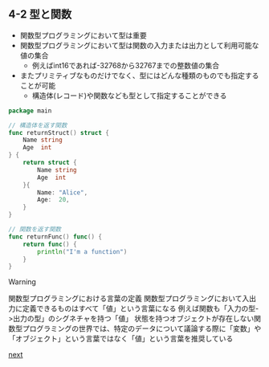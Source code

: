 ## 4-2 型と関数

- 関数型プログラミングにおいて型は重要
- 関数型プログラミングにおいて型は関数の入力または出力として利用可能な値の集合
  - 例えばint16であれば-32768から32767までの整数値の集合
- またプリミティブなものだけでなく、型にはどんな種類のものでも指定することが可能
  - 構造体(レコード)や関数なども型として指定することができる

```go
package main

// 構造体を返す関数
func returnStruct() struct {
    Name string
    Age  int
} {
    return struct {
        Name string
        Age  int
    }{
        Name: "Alice",
        Age:  20,
    }
}

// 関数を返す関数
func returnFunc() func() {
    return func() {
        println("I'm a function")
    }
}
```

> [!WARNING]
> 関数型プログラミングにおける言葉の定義
> 関数型プログラミングにおいて入出力に定義できるものはすべて「値」という言葉になる
> 例えば関数も「入力の型->出力の型」のシグネチャを持つ「値」
> 状態を持つオブジェクトが存在しない関数型プログラミングの世界では、特定のデータについて議論する際に「変数」や「オブジェクト」という言葉ではなく「値」という言葉を推奨している

[next](https://github.com/kumagai-r/kannsuugata-domain-modeling-rinndoukai/blob/main/ch4/4-3.md)